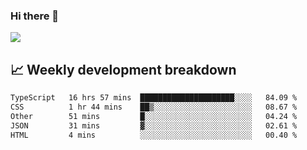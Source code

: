 ### Hi there 👋
<img align="center" src="https://github-readme-stats.vercel.app/api?username=Tumao727&show_icons=true&hide_title=true&theme=dracula" />


## 📈 Weekly development breakdown
<!--START_SECTION:waka-->

```txt
TypeScript   16 hrs 57 mins  █████████████████████░░░░   84.09 %
CSS          1 hr 44 mins    ██▒░░░░░░░░░░░░░░░░░░░░░░   08.67 %
Other        51 mins         █░░░░░░░░░░░░░░░░░░░░░░░░   04.24 %
JSON         31 mins         ▓░░░░░░░░░░░░░░░░░░░░░░░░   02.61 %
HTML         4 mins          ░░░░░░░░░░░░░░░░░░░░░░░░░   00.40 %
```

<!--END_SECTION:waka-->